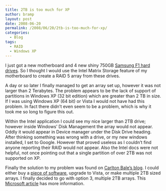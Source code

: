 ```yaml
---
title: 2TB is too much for XP
author: bramp
layout: post
date: 2008-06-20
permalink: /2008/06/20/2tb-is-too-much-for-xp/
categories:
  - Blog
tags:
  - RAID
  - Windows XP
---
```

I just got a new motherboard and 4 new shiny 750GB [Samsung F1 hard drives][1]. So I thought I would use the Intel Matrix Storage feature of my motherboard to create a RAID 5 array from these drives.

A day or so later I finally managed to get an array set up, however it was not larger than 2 Terabytes. The problem appears to be the lack of support of partitions in Windows XP (32 bit edition) which are greater than 2 TB in size. If I was using Windows XP (64 bit) or Vista I would not have had this problem. In fact there didn&#8217;t even seem to be a problem, which is why it took me so long to figure this out.

Within the Intel application I could see my nice larger than 2TB drive; however inside Windows&#8217; Disk Management the array would not appear. Oddly it would appear in Device manager under the Disk Drive heading. After thinking something was wrong with a drive, or my new windows installed, I set to Google. However that proved useless as I couldn&#8217;t find anyone reporting their RAID would not appear. Also the Intel docs were not helpful, not once pointing out that a single partition of over 2TB was not supported on XP.

Finally the solution to my problem was found on [Carlton Bale&#8217;s blog][2]. I could either buy a [piece of software][3], upgrade to Vista, or make multiple 2TB sized arrays. I finally decided to go with option 3, multiple 2TB arrays. This [Microsoft article][4] has more information.

 [1]: http://www.samsung.com/global/business/hdd/productmodel.do?type=61&subtype=63&model_cd=248
 [2]: http://www.carltonbale.com/2007/05/how-to-break-the-2tb-2-terabyte-file-system-limit/
 [3]: http://www.mediafour.com/products/gptmounter/
 [4]: http://www.microsoft.com/whdc/device/storage/LUN_SP1.mspx